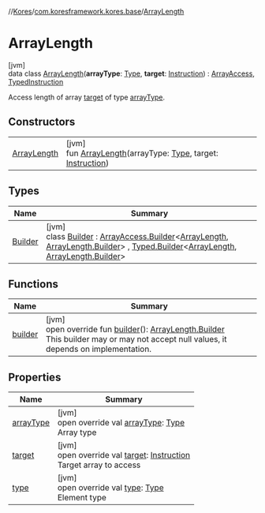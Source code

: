 //[Kores](../../../index.md)/[com.koresframework.kores.base](../index.md)/[ArrayLength](index.md)

# ArrayLength

[jvm]\
data class [ArrayLength](index.md)(**arrayType**: [Type](https://docs.oracle.com/javase/8/docs/api/java/lang/reflect/Type.html), **target**: [Instruction](../../com.koresframework.kores/-instruction/index.md)) : [ArrayAccess](../-array-access/index.md), [TypedInstruction](../-typed-instruction/index.md)

Access length of array [target](target.md) of type [arrayType](array-type.md).

## Constructors

| | |
|---|---|
| [ArrayLength](-array-length.md) | [jvm]<br>fun [ArrayLength](-array-length.md)(arrayType: [Type](https://docs.oracle.com/javase/8/docs/api/java/lang/reflect/Type.html), target: [Instruction](../../com.koresframework.kores/-instruction/index.md)) |

## Types

| Name | Summary |
|---|---|
| [Builder](-builder/index.md) | [jvm]<br>class [Builder](-builder/index.md) : [ArrayAccess.Builder](../-array-access/-builder/index.md)<[ArrayLength](index.md), [ArrayLength.Builder](-builder/index.md)> , [Typed.Builder](../-typed/-builder/index.md)<[ArrayLength](index.md), [ArrayLength.Builder](-builder/index.md)> |

## Functions

| Name | Summary |
|---|---|
| [builder](builder.md) | [jvm]<br>open override fun [builder](builder.md)(): [ArrayLength.Builder](-builder/index.md)<br>This builder may or may not accept null values, it depends on implementation. |

## Properties

| Name | Summary |
|---|---|
| [arrayType](array-type.md) | [jvm]<br>open override val [arrayType](array-type.md): [Type](https://docs.oracle.com/javase/8/docs/api/java/lang/reflect/Type.html)<br>Array type |
| [target](target.md) | [jvm]<br>open override val [target](target.md): [Instruction](../../com.koresframework.kores/-instruction/index.md)<br>Target array to access |
| [type](type.md) | [jvm]<br>open override val [type](type.md): [Type](https://docs.oracle.com/javase/8/docs/api/java/lang/reflect/Type.html)<br>Element type |
